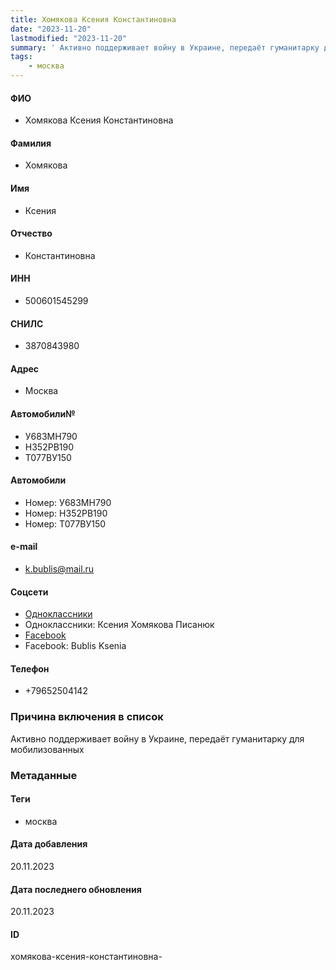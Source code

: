 ```yaml
---
title: Хомякова Ксения Константиновна
date: "2023-11-20"
lastmodified: "2023-11-20"
summary: ' Активно поддерживает войну в Украине, передаёт гуманитарку для мобилизованных'
tags: 
    - москва
---
```

<!--# pp2-->
<!--## Фигурант-->
<!--### Личные данные-->
#### ФИО
- Хомякова Ксения Константиновна
#### Фамилия
- Хомякова
#### Имя
- Ксения
#### Отчество
- Константиновна
#### ИНН
- 500601545299
#### СНИЛС
- 3870843980
#### Адрес
- Москва
#### Автомобили№
- У683МН790
- Н352РВ190
- Т077ВУ150
#### Автомобили
- Номер: У683МН790
- Номер: Н352РВ190
- Номер: Т077ВУ150
#### e-mail
- k.bublis@mail.ru
#### Соцсети
- [Одноклассники](https://ok.ru/profile/576135606201)
- Одноклассники: Ксения Хомякова Писанюк
- [Facebook](https://www.facebook.com/profile.php?id=100000492734118)
- Facebook: Bublis Ksenia
#### Телефон
- +79652504142
### Причина включения в список
Активно поддерживает войну в Украине, передаёт гуманитарку для мобилизованных
### Метаданные
#### Теги
- москва
#### Дата добавления
20.11.2023
#### Дата последнего обновления
20.11.2023
#### ID
хомякова-ксения-константиновна-
<!--## END;-->

